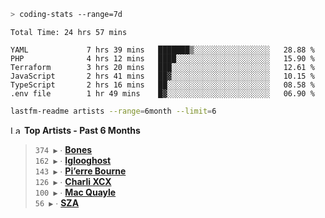 ```zsh
> coding-stats --range=7d
```

<!--START_SECTION:waka-->

```text
Total Time: 24 hrs 57 mins

YAML             7 hrs 39 mins   ███████▒░░░░░░░░░░░░░░░░░   28.88 %
PHP              4 hrs 12 mins   ████░░░░░░░░░░░░░░░░░░░░░   15.90 %
Terraform        3 hrs 20 mins   ███░░░░░░░░░░░░░░░░░░░░░░   12.61 %
JavaScript       2 hrs 41 mins   ██▓░░░░░░░░░░░░░░░░░░░░░░   10.15 %
TypeScript       2 hrs 16 mins   ██░░░░░░░░░░░░░░░░░░░░░░░   08.58 %
.env file        1 hr 49 mins    █▓░░░░░░░░░░░░░░░░░░░░░░░   06.90 %
```

<!--END_SECTION:waka-->

```zsh
lastfm-readme artists --range=6month --limit=6
```

<!--START_LASTFM_ARTISTS:{"period": "6month", "rows": 6}-->
<a href="https://last.fm" target="_blank"><img src="https://user-images.githubusercontent.com/17434202/215290617-e793598d-d7c9-428f-9975-156db1ba89cc.svg" alt="Last.fm Logo" width="18" height="13"/></a> **Top Artists - Past 6 Months**

> `374 ▶️` ∙ **[Bones](https://www.last.fm/music/Bones)**<br/>
> `162 ▶️` ∙ **[Iglooghost](https://www.last.fm/music/Iglooghost)**<br/>
> `143 ▶️` ∙ **[Pi’erre Bourne](https://www.last.fm/music/Pi%E2%80%99erre+Bourne)**<br/>
> `126 ▶️` ∙ **[Charli XCX](https://www.last.fm/music/Charli+XCX)**<br/>
> `100 ▶️` ∙ **[Mac Quayle](https://www.last.fm/music/Mac+Quayle)**<br/>
> `56 ▶️` ∙ **[SZA](https://www.last.fm/music/SZA)**<br/>
<!--END_LASTFM_ARTISTS-->
